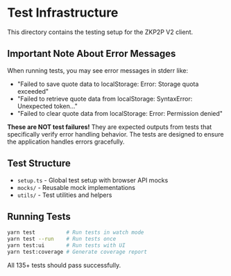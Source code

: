 # Test Infrastructure

This directory contains the testing setup for the ZKP2P V2 client.

## Important Note About Error Messages

When running tests, you may see error messages in stderr like:
- "Failed to save quote data to localStorage: Error: Storage quota exceeded"
- "Failed to retrieve quote data from localStorage: SyntaxError: Unexpected token..."
- "Failed to clear quote data from localStorage: Error: Permission denied"

**These are NOT test failures!** They are expected outputs from tests that specifically verify error handling behavior. The tests are designed to ensure the application handles errors gracefully.

## Test Structure

- `setup.ts` - Global test setup with browser API mocks
- `mocks/` - Reusable mock implementations
- `utils/` - Test utilities and helpers

## Running Tests

```bash
yarn test          # Run tests in watch mode
yarn test --run    # Run tests once
yarn test:ui       # Run tests with UI
yarn test:coverage # Generate coverage report
```

All 135+ tests should pass successfully.